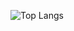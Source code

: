 ![Top Langs](https://github-readme-stats.vercel.app/api/top-langs/?username=AHiXilTOr&layout=compact&theme=dark)
